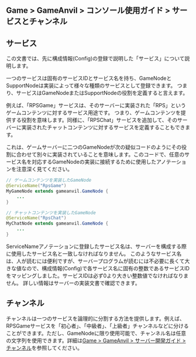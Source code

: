 ## Game > GameAnvil > コンソール使用ガイド > サービスとチャンネル

## サービス

この文書では、先に構成情報(Config)の登録で説明した「サービス」について説明します。

一つのサービスは固有のサービスIDとサービス名を持ち、GameNodeとSupportNodeは実装によって様々な種類のサービスとして登録できます。 つまり、サービスはGameNodeまたはSupportNodeの役割を定義すると言えます。

例えば、「RPSGame」サービスは、そのサーバーに実装された「RPS」というゲームコンテンツに対するサービス用途です。 つまり、ゲームコンテンツを提供する役割を意味します。同様に、「RPSChat」サービスを追加して、そのサーバーに実装されたチャットコンテンツに対するサービスを定義することもできます。

これは、ゲームサーバーに二つのGameNodeが次の疑似コードのようにその役割に合わせて別々に実装されていることを意味します。このコードで、任意のサービス名を対応するGameNodeの実装に接続するために使用したアノテーションを注意深く見てください。

```java
// ゲームコンテンツを実装したGameNode
@ServiceName("RpsGame")
MyGameNode extends gameanvil.GameNode {
    ...
}

// チャットコンテンツを実装したGameNode
@ServiceName("RpsChat")
MyChatNode extends gameanvil.GameNode {
    ...
}
```

ServiceNameアノテーションに登録したサービス名は、サーバーを構成する際に使用したサービス名と一致しなければなりません。 このようなサービス名は、人が読むには便利ですが、サーバープログラムが読むには不必要に長くて大きな値なので、構成情報(Config)で各サービス名に固有の整数であるサービスIDをマッピングしました。サービスIDは必ず0より大きい整数値でなければなりません。 詳しい情報はサーバーの実装文書で確認できます。


## チャンネル

チャンネルは一つのサービスを論理的に分割する方法を提供します。例えば、RPSGameサービスを「初心者」、「中級者」、「上級者」チャンネルなどに分けることができます。ただし、GameNodeに限り使用可能で、チャンネル名は任意の文字列を使用できます。詳細は[Game > GameAnvil > サーバー開発ガイド > チャンネル](../server-impl/server-impl/server-impl-09-channel.md)を参照してください。
